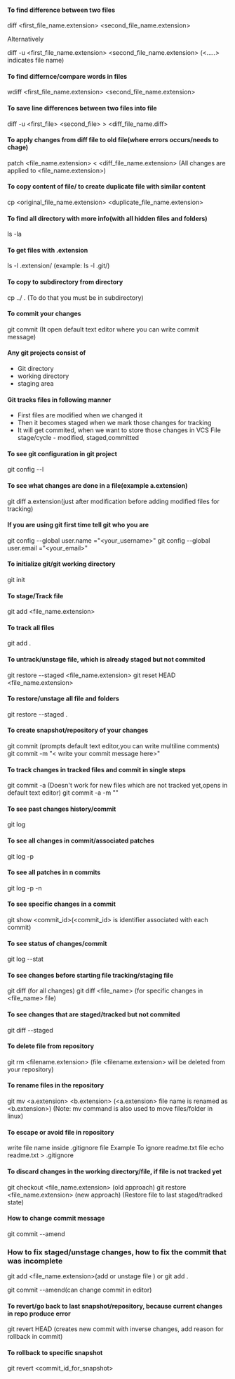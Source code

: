 #### To find difference between two files
diff <first_file_name.extension> <second_file_name.extension>

Alternatively

diff -u <first_file_name.extension> <second_file_name.extension>
(<.....> indicates file name)

#### To find differnce/compare words in files
wdiff <first_file_name.extension> <second_file_name.extension>

#### To save line differences between two files into file
diff -u <first_file> <second_file> > <diff_file_name.diff>


#### To apply changes from diff file to old file(where errors occurs/needs to chage)
patch <file_name.extension> < <diff_file_name.extension>
(All changes are applied to <file_name.extension>)


#### To copy content of file/ to create duplicate file with similar content
cp <original_file_name.extension> <duplicate_file_name.extension>

#### To find all directory with more info(with all hidden files and folders)
ls -la

#### To get files with .extension
ls -l .extension/ (example: ls -l .git/)


#### To copy <file> to subdirectory from directory
cp ../<file> .  (To do that you must be in subdirectory)


#### To commit your changes
git commit  (It open default text editor where you can write commit message)


#### Any git projects consist of
- Git directory
- working directory
- staging area


#### Git tracks files in following manner
- First files are modified when we changed it
- Then it becomes staged when we mark those changes for tracking
- It will get commited, when we want to store those changes in VCS
 File stage/cycle - modified, staged,committed
 
 
#### To see git configuration in git project
git config --l


#### To see what changes are done in a file(example a.extension)
git diff a.extension(just after modification before adding modified files for tracking)


#### If you are using git first time tell git who you are
git config --global user.name ="<your_username>"
git config --global user.email ="<your_email>"


#### To initialize git/git working directory
git init

#### To stage/Track file
git add <file_name.extension>

#### To track all files
git add .


#### To untrack/unstage file, which is already staged but not commited
git restore --staged <file_name.extension>
git reset HEAD <file_name.extension>
#### To restore/unstage all file and folders
git restore --staged .
#### To create snapshot/repository of your changes
git commit (prompts default text editor,you can write multiline comments)
git commit -m "< write your commit message here>"


#### To track changes in tracked files and commit in single steps
git commit -a   (Doesn't work for new files which are not tracked yet,opens in default text editor)
git commit -a -m "<write your commit message>"

#### To see past changes history/commit
git log

#### To see all changes in commit/associated patches
git log -p
#### To see all patches in n commits
git log -p -n
#### To see specific changes in a commit
git show <commit_id>(<commit_id> is identifier associated with each commit)

#### To see status of changes/commit
git log --stat


#### To see changes before starting file tracking/staging file
git diff (for all changes)
git diff <file_name> (for specific changes in <file_name> file)


#### To see changes that are staged/tracked but not commited
git diff --staged


#### To delete file from repository
git rm <filename.extension> (file <filename.extension> will be deleted from your repository)

#### To rename files in the repository 
git mv <a.extension> <b.extension> (<a.extension> file name is renamed as <b.extension>)
(Note: mv command is also used to move files/folder in linux)


#### To escape or avoid file in ropository
write file name  inside .gitignore file
Example
To ignore readme.txt file
echo readme.txt > .gitignore


#### To discard changes in the working directory/file, if file is not tracked yet
git checkout <file_name.extension> (old approach)
git restore <file_name.extension> (new approach)
(Restore file to last staged/tradked state)


#### How to change commit message
git commit --amend

### How to fix staged/unstage changes, how to fix the commit that was incomplete
git add <file_name.extension>(add or unstage file )
or
git add .

git commit --amend(can change commit in editor)


#### To revert/go back to last snapshot/repository, because current changes in repo produce error
git revert HEAD (creates new commit with inverse changes, add reason for rollback in commit) 

#### To rollback to specific snapshot
git revert <commit_id_for_snapshot>
